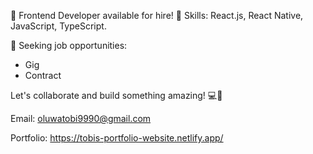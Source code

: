 👋 Frontend Developer available for hire! 🚀
Skills: React.js, React Native, JavaScript, TypeScript.

🌟 Seeking job opportunities:

- Gig
- Contract

Let's collaborate and build something amazing! 💻💼

Email: oluwatobi9990@gmail.com

Portfolio: https://tobis-portfolio-website.netlify.app/



<!---
Samuel-Tobi/Samuel-Tobi is a ✨ special ✨ repository because its `README.md` (this file) appears on your GitHub profile.
You can click the Preview link to take a look at your changes.
--->
